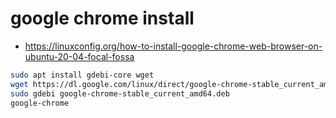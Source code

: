 google chrome install
===
- https://linuxconfig.org/how-to-install-google-chrome-web-browser-on-ubuntu-20-04-focal-fossa

```bash
sudo apt install gdebi-core wget
wget https://dl.google.com/linux/direct/google-chrome-stable_current_amd64.deb
sudo gdebi google-chrome-stable_current_amd64.deb
google-chrome
```